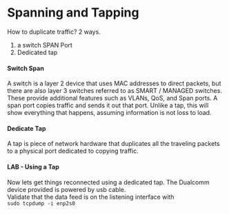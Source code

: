 # Spanning and Tapping  
How to duplicate traffic? 2 ways.  
1. a switch SPAN Port  
2. Dedicated tap  
#### Switch Span
A switch is a layer 2 device that uses MAC addresses to direct packets, but there are also layer 3 switches referred to as SMART / MANAGED switches. These provide additional features such as VLANs, QoS, and Span ports. A span port copies traffic and sends it out that port. Unlike a tap, this will show everything that happens, assuming information is not loss to load.  
#### Dedicate Tap
A tap is piece of network hardware that duplicates all the traveling packets to a physical port dedicated to copying traffic.  
#### LAB - Using a Tap
Now lets get things reconnected using a dedicated tap. The Dualcomm device provided is powered by usb cable.  
Validate that the data feed is on the listening interface with  
`sudo tcpdump -i enp2s0`
